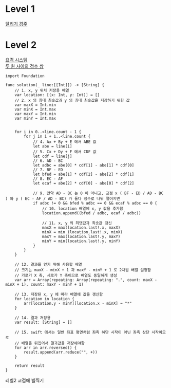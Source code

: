 # Level 1
[달리기 경주](https://github.com/ww5702/Coding_Test/tree/main/%ED%94%84%EB%A1%9C%EA%B7%B8%EB%9E%98%EB%A8%B8%EC%8A%A4/Level%201/%EB%8B%AC%EB%A6%AC%EA%B8%B0%20%EA%B2%BD%EC%A3%BC)   

# Level 2
[요격 시스템](https://github.com/ww5702/Coding_Test/tree/main/%ED%94%84%EB%A1%9C%EA%B7%B8%EB%9E%98%EB%A8%B8%EC%8A%A4/Level%202/%EC%9A%94%EA%B2%A9%EC%8B%9C%EC%8A%A4%ED%85%9C)   
[두 원 사이의 정수 쌍](https://github.com/ww5702/Coding_Test/tree/main/%ED%94%84%EB%A1%9C%EA%B7%B8%EB%9E%98%EB%A8%B8%EC%8A%A4/Level%202/%EB%91%90%20%EC%9B%90%20%EC%82%AC%EC%9D%B4%EC%9D%98%20%EC%8C%8D)   


```
import Foundation

func solution(_ line:[[Int]]) -> [String] {
    // 1. x, y 위치 저장용 배열
    var location: [(x: Int, y: Int)] = []
    // 2. x 의 최대 최솟값과 y 의 최대 최솟값을 저장하기 위한 값
    var maxX = Int.min
    var minX = Int.max
    var maxY = Int.min
    var minY = Int.max

    
    for i in 0..<line.count - 1 {
        for j in i + 1..<line.count {
            // 4. Ax + By + E 에서 ABE 값
            let abe = line[i]
            // 5. Cx + Dy + F 에서 CDF 값
            let cdf = line[j]
            // 6. AD - BC
            let adbc = abe[0] * cdf[1] - abe[1] * cdf[0]
            // 7. BF - ED
            let bfed = abe[1] * cdf[2] - abe[2] * cdf[1]
            // 8. EC - AF
            let ecaf = abe[2] * cdf[0] - abe[0] * cdf[2]

            // 9. 만약 AD - BC 는 0 이 아니고, 교점 x ( BF - ED / AD - BC ) 와 y ( EC - AF / AD - BC) 가 둘다 정수로 나눠 떨어지면
            if adbc != 0 && bfed % adbc == 0 && ecaf % adbc == 0 {
                // 10. location 배열에 x, y 값을 추가함
                location.append((bfed / adbc, ecaf / adbc))

                // 11. x, y 의 최댓값과 최솟값 갱신
                maxX = max(location.last!.x, maxX)
                minX = min (location.last!.x, minX)
                maxY = max(location.last!.y, maxY)
                minY = min(location.last!.y, minY)
            }
        }
    }
    
    // 12. 결과를 얻기 위해 사용할 배열
    // 크기는 maxX - minX + 1 과 maxY - minY + 1 로 2차원 배열 설정함
    // 가로가 X 축, 세로가 Y 축이므로 배열도 동일하게 생성
    var arr = Array(repeating: Array(repeating: ".", count: maxX - minX + 1), count: maxY - minY + 1)

    // 13. 저장된 x, y 에 따라 배열에 값을 갱신함
    for location in location {
        arr[location.y - minY][location.x - minX] = "*"
    }

    // 14. 결과 저장용
    var result: [String] = []

    // 15. swift 에서는 일반 좌표 평면처럼 좌측 하단 시작이 아닌 좌측 상단 시작이므로
    // 배열을 뒤집어서 결과값을 저장해야함
    for arr in arr.reversed() {
        result.append(arr.reduce("", +))
    }

    return result
}
```
레벨2 교점에 별찍기   
